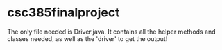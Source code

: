 # csc385finalproject

The only file needed is Driver.java. It contains all the helper methods and classes needed, as well as the 'driver' to get the output!